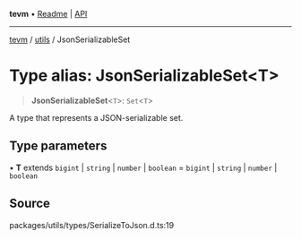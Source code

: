 **tevm** • [Readme](../../README.md) \| [API](../../modules.md)

***

[tevm](../../README.md) / [utils](../README.md) / JsonSerializableSet

# Type alias: JsonSerializableSet\<T\>

> **JsonSerializableSet**\<`T`\>: `Set`\<`T`\>

A type that represents a JSON-serializable set.

## Type parameters

• **T** extends `bigint` \| `string` \| `number` \| `boolean` = `bigint` \| `string` \| `number` \| `boolean`

## Source

packages/utils/types/SerializeToJson.d.ts:19
